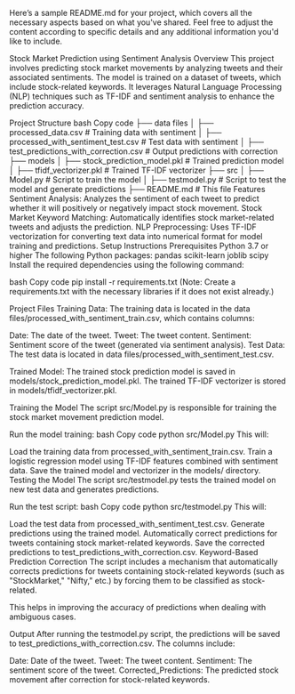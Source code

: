 
Here’s a sample README.md for your project, which covers all the necessary aspects based on what you've shared. Feel free to adjust the content according to specific details and any additional information you'd like to include.

Stock Market Prediction using Sentiment Analysis
Overview
This project involves predicting stock market movements by analyzing tweets and their associated sentiments. The model is trained on a dataset of tweets, which include stock-related keywords. It leverages Natural Language Processing (NLP) techniques such as TF-IDF and sentiment analysis to enhance the prediction accuracy.

Project Structure
bash
Copy code
├── data files
│   ├── processed_data.csv     # Training data with sentiment
│   ├── processed_with_sentiment_test.csv      # Test data with sentiment
│   ├── test_predictions_with_correction.csv   # Output predictions with correction
├── models
│   ├── stock_prediction_model.pkl             # Trained prediction model
│   ├── tfidf_vectorizer.pkl                   # Trained TF-IDF vectorizer
├── src
│   ├── Model.py                               # Script to train the model
│   ├── testmodel.py                           # Script to test the model and generate predictions
├── README.md                                  # This file
Features
Sentiment Analysis: Analyzes the sentiment of each tweet to predict whether it will positively or negatively impact stock movement.
Stock Market Keyword Matching: Automatically identifies stock market-related tweets and adjusts the prediction.
NLP Preprocessing: Uses TF-IDF vectorization for converting text data into numerical format for model training and predictions.
Setup Instructions
Prerequisites
Python 3.7 or higher
The following Python packages:
pandas
scikit-learn
joblib
scipy
Install the required dependencies using the following command:

bash
Copy code
pip install -r requirements.txt
(Note: Create a requirements.txt with the necessary libraries if it does not exist already.)

Project Files
Training Data: The training data is located in the data files/processed_with_sentiment_train.csv, which contains columns:

Date: The date of the tweet.
Tweet: The tweet content.
Sentiment: Sentiment score of the tweet (generated via sentiment analysis).
Test Data: The test data is located in data files/processed_with_sentiment_test.csv.

Trained Model: The trained stock prediction model is saved in models/stock_prediction_model.pkl. The trained TF-IDF vectorizer is stored in models/tfidf_vectorizer.pkl.

Training the Model
The script src/Model.py is responsible for training the stock market movement prediction model.

Run the model training:
bash
Copy code
python src/Model.py
This will:

Load the training data from processed_with_sentiment_train.csv.
Train a logistic regression model using TF-IDF features combined with sentiment data.
Save the trained model and vectorizer in the models/ directory.
Testing the Model
The script src/testmodel.py tests the trained model on new test data and generates predictions.

Run the test script:
bash
Copy code
python src/testmodel.py
This will:

Load the test data from processed_with_sentiment_test.csv.
Generate predictions using the trained model.
Automatically correct predictions for tweets containing stock market-related keywords.
Save the corrected predictions to test_predictions_with_correction.csv.
Keyword-Based Prediction Correction
The script includes a mechanism that automatically corrects predictions for tweets containing stock-related keywords (such as "StockMarket," "Nifty," etc.) by forcing them to be classified as stock-related.

This helps in improving the accuracy of predictions when dealing with ambiguous cases.

Output
After running the testmodel.py script, the predictions will be saved to test_predictions_with_correction.csv. The columns include:

Date: Date of the tweet.
Tweet: The tweet content.
Sentiment: The sentiment score of the tweet.
Corrected_Predictions: The predicted stock movement after correction for stock-related keywords.